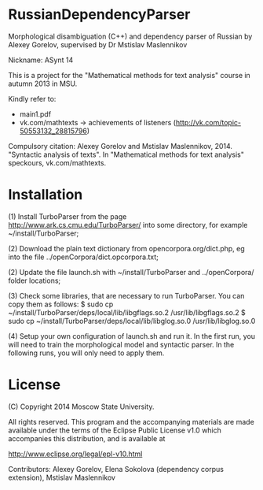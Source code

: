 RussianDependencyParser
=======================

Morphological disambiguation (C++) and dependency parser of Russian by Alexey Gorelov, supervised by Dr Mstislav Maslennikov

Nickname: ASynt 14

This is a project for the "Mathematical methods for text analysis" course in autumn 2013 in MSU. 

Kindly refer to:
- main1.pdf
- vk.com/mathtexts -> achievements of listeners (http://vk.com/topic-50553132_28815796)

Compulsory citation:
Alexey Gorelov and Mstislav Maslennikov, 2014. "Syntactic analysis of texts". In "Mathematical methods for text analysis" speckours, vk.com/mathtexts.


Installation
============

(1) Install TurboParser from the page http://www.ark.cs.cmu.edu/TurboParser/ into some directory,
for example ~/install/TurboParser;

(2) Download the plain text dictionary from opencorpora.org/dict.php, eg into the file ../openCorpora/dict.opcorpora.txt;

(2) Update the file launch.sh with ~/install/TurboParser and ../openCorpora/ folder locations;

(3) Check some libraries, that are necessary to run TurboParser. You can copy them as follows:
$ sudo cp ~/install/TurboParser/deps/local/lib/libgflags.so.2 /usr/lib/libgflags.so.2
$ sudo cp ~/install/TurboParser/deps/local/lib/libglog.so.0 /usr/lib/libglog.so.0

(4) Setup your own configuration of launch.sh and run it. In the first run, you will need to train
the morphological model and syntactic parser. In the following runs, you will only need to apply them.


License
=======

   (C) Copyright 2014 Moscow State University.

   All rights reserved. This program and the accompanying materials
   are made available under the terms of the Eclipse Public License v1.0
   which accompanies this distribution, and is available at
   
   http://www.eclipse.org/legal/epl-v10.html
  
   Contributors:
       Alexey Gorelov, Elena Sokolova (dependency corpus extension), Mstislav Maslennikov
